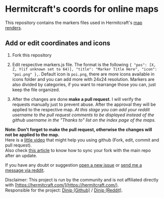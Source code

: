 # Hermitcraft's coords for online maps

This repository contains the markers files used in Hermitcraft's [map renders](https://hermitcraftmaps.confusion.pt/).

## Add or edit coordinates and icons

1. Fork this repository

2. Edit respective markers.js file. The format is the following `{ "pos": [X, Z, Y(if unknown set to 64)], "title": "Marker Title Here", "icon": "poi.png" },`.
Default icon is `poi.png`, there are more icons available in icons folder and you can add more with 24x24 resolution. Markers are also divided by categories, if you want to rearrange those you can, just keep the file organized.

3. After the changes are done **make a pull request**.
I will verify the requests manually just to prevent abuse. After the approval they will be applied to the respective map.
*At this stage you can add your reddit username to the pull request comments to be displayed instead of the github username in the "Thanks to" list on the index page of the maps.*

**Note: Don't forget to make the pull request, otherwise the changes will not be applied to the map.**  
Here is a [little video](https://www.youtube.com/watch?v=nk7hJuQrZKE) that might help you using github (Fork, edit, commit and pull request).  
Also check [this article](https://github.com/KirstieJane/STEMMRoleModels/wiki/Syncing-your-fork-to-the-original-repository-via-the-browser) to know how to sync your fork with the main repo after an update.  

If you have any doubt or suggestion [open a new issue](https://github.com/Dinip/hermitcraft/issues) or [send me a message via reddit](https://reddit.com/user/Dinip12/).

Disclaimer: This project is run by the community and is not affiliated directly with [https://hermitcraft.com/](https://hermitcraft.com/).  
Responsible for the project: [Dinip (Github)](https://github.com/dinip) / [Dinip (Reddit)](https://reddit.com/user/Dinip12/).
